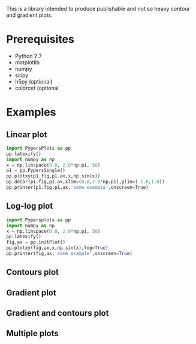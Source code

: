 This is a library intended to produce publishable and not so heavy contour and gradient plots.

# Prerequisites #

  * Python 2.7
  * matplotlib
  * numpy
  * scipy
  * h5py (optional)
  * colorcet (optional

# Examples #

## Linear plot ##

```python
import PypersPlots as pp
pp.latexify()
import numpy as np
x = np.linspace(0.0, 2.0*np.pi, 50)
p1 = pp.PypersSingle()
pp.plotxy(p1.fig,p1.ax,x,np.sin(x))
pp.decor(p1.fig,p1.ax,xlim=(0.0,2.0*np.pi),ylim=(-1.0,1.0))
pp.printer(p1.fig,p1.ax,'some example',onscreen=True)
```

## Log-log plot ##
```python
import Pypersplots as pp
import numpy as np
x = np.linspace(0.0, 2.0*np.pi, 50)
pp.latexify()
fig,ax = pp.initPlot()
pp.plotxy(fig,ax,x,np.sin(x),log=True)
pp.printer(fig,ax,'some example',onscreen=True)
```

## Contours plot ##

## Gradient plot ##

## Gradient and contours plot ##

## Multiple plots ##
